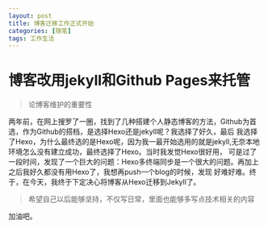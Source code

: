 ```yaml
---
layout: post
title: 博客迁移工作正式开始
categories: [随笔]
tags: 工作生活
---
```


# 博客改用jekyll和Github Pages来托管

> 论博客维护的重要性

两年前，在网上搜罗了一圈，找到了几种搭建个人静态博客的方法，Github为首选，作为Github的搭档，是选择Hexo还是jekyll呢？我选择了好久，最后
我选择了Hexo，为什么最终选的是Hexo呢，因为我一最开始选用的就是jekyll,无奈本地环境怎么没有建立成功，最终选择了Hexo。当时我发觉Hexo很好用，
可是过了一段时间，发现了一个巨大的问题：Hexo多终端同步是一个很大的问题。再加上之后我好久都没有用Hexo了，我想再push一个blog的时候，发现
好难好难。终于，在今天，我终于下定决心将博客从Hexo迁移到Jekyll了。

> 希望自己以后能够坚持，不仅写日常，里面也能够多写点技术相关的内容

加油吧。